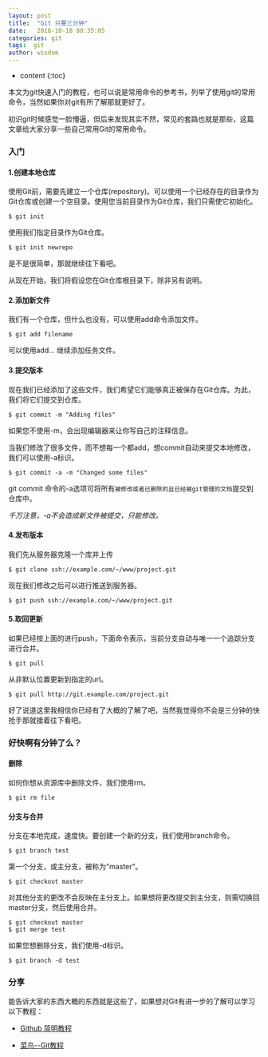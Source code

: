 ```yaml
---
layout: post
title:  "Git 只要三分钟"
date:   2016-10-18 08:35:05
categories: git
tags:  git
author: wisdom
---
```


* content
{:toc}

本文为git快速入门的教程，也可以说是常用命令的参考书，列举了使用git的常用命令，当然如果你对git有所了解那就更好了。





初识git时候感觉一脸懵逼，但后来发现其实不然，常见的套路也就是那些，这篇文章给大家分享一些自己常用Git的常用命令。

### 入门

#### 1.创建本地仓库

使用Git前，需要先建立一个仓库(repository)。可以使用一个已经存在的目录作为Git仓库或创建一个空目录。使用您当前目录作为Git仓库，我们只需使它初始化。

    $ git init

使用我们指定目录作为Git仓库。

    $ git init newrepo

是不是很简单，那就继续往下看吧。

从现在开始，我们将假设您在Git仓库根目录下，除非另有说明。

#### 2.添加新文件

我们有一个仓库，但什么也没有，可以使用add命令添加文件。

    $ git add filename

可以使用add... 继续添加任务文件。

#### 3.提交版本

现在我们已经添加了这些文件，我们希望它们能够真正被保存在Git仓库。为此，我们将它们提交到仓库。

    $ git commit -m "Adding files"

如果您不使用-m，会出现编辑器来让你写自己的注释信息。

当我们修改了很多文件，而不想每一个都add，想commit自动来提交本地修改，我们可以使用-a标识。

    $ git commit -a -m "Changed some files"

git commit 命令的-a选项可将所有`被修改或者已删除的且已经被git管理的文档`提交到仓库中。

_千万注意，-a不会造成新文件被提交，只能修改。_

#### 4.发布版本

我们先从服务器克隆一个库并上传

    $ git clone ssh://example.com/~/www/project.git

现在我们修改之后可以进行推送到服务器。

    $ git push ssh://example.com/~/www/project.git

#### 5.取回更新

如果已经按上面的进行push，下面命令表示，当前分支自动与唯一一个追踪分支进行合并。

    $ git pull

从非默认位置更新到指定的url。

    $ git pull http://git.example.com/project.git

好了说道这里我相信你已经有了大概的了解了吧，当然我觉得你不会是三分钟的快抢手那就接着往下看吧。

### 好快啊有分钟了么？

#### 删除

如何你想从资源库中删除文件，我们使用rm。

    $ git rm file

#### 分支与合并

分支在本地完成，速度快。要创建一个新的分支，我们使用branch命令。

    $ git branch test

第一个分支，或主分支，被称为"master"。

    $ git checkout master

对其他分支的更改不会反映在主分支上。如果想将更改提交到主分支，则需切换回master分支，然后使用合并。

    $ git checkout master
    $ git merge test

如果您想删除分支，我们使用-d标识。

    $ git branch -d test

### 分享

能告诉大家的东西大概的东西就是这些了，如果想对Git有进一步的了解可以学习以下教程：

* [Github 简明教程](http://www.runoob.com/w3cnote/git-guide.html)

* [菜鸟--Git教程](http://www.runoob.com/git/git-tutorial.html)